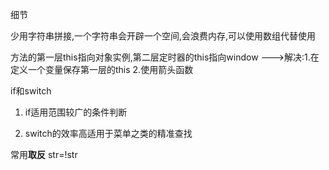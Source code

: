 细节

少用字符串拼接,一个字符串会开辟一个空间,会浪费内存,可以使用数组代替使用

方法的第一层this指向对象实例,第二层定时器的this指向window --->解决:1.在定义一个变量保存第一层的this 2.使用箭头函数

if和switch

1. if适用范围较广的条件判断

2. switch的效率高适用于菜单之类的精准查找

常用**取反** str=!str

